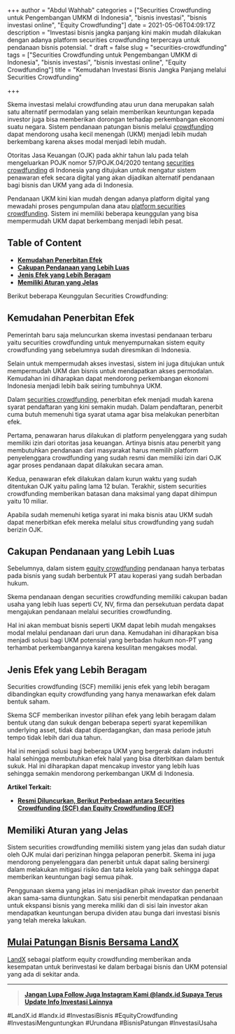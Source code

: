 +++
author = "Abdul Wahhab"
categories = ["Securities Crowdfunding untuk Pengembangan UMKM di Indonesia", "bisnis investasi", "bisnis investasi online", "Equity Crowdfunding"]
date = 2021-05-06T04:09:17Z
description = "Investasi bisnis jangka panjang kini makin mudah dilakukan dengan adanya platform securities crowdfunding terpercaya untuk pendanaan bisnis potensial. "
draft = false
slug = "securities-crowdfunding"
tags = ["Securities Crowdfunding untuk Pengembangan UMKM di Indonesia", "bisnis investasi", "bisnis investasi online", "Equity Crowdfunding"]
title = "Kemudahan Investasi Bisnis Jangka Panjang melalui Securities Crowdfunding"

+++


Skema investasi melalui crowdfunding atau urun dana merupakan salah satu alternatif permodalan yang selain memberikan keuntungan kepada investor juga bisa memberikan dorongan terhadap perkembangan ekonomi suatu negara. Sistem pendanaan patungan bisnis melalui [crowdfunding](https://landx.id/) dapat mendorong usaha kecil menengah (UKM) menjadi lebih mudah berkembang karena akses modal menjadi lebih mudah.

Otoritas Jasa Keuangan (OJK) pada akhir tahun lalu pada telah mengeluarkan POJK nomor 57/POJK.04/2020 tentang [securities crowdfunding](https://landx.id/) di Indonesia yang ditujukan untuk mengatur sistem penawaran efek secara digital yang akan dijadikan alternatif pendanaan bagi bisnis dan UKM yang ada di Indonesia.

Pendanaan UKM kini kian mudah dengan adanya platform digital yang mewadahi proses pengumpulan dana atau [platform securities crowdfunding](https://landx.id/). Sistem ini memiliki beberapa keunggulan yang bisa mempermudah UKM dapat berkembang menjadi lebih pesat.

## Table of Content

* **[Kemudahan Penerbitan Efek](#kemudahan-penerbitan-efek)**
* **[Cakupan Pendanaan yang Lebih Luas](#cakupan-pendanaan-yang-lebih-luas)**
* **[Jenis Efek yang Lebih Beragam](#jenis-efek-yang-lebih-beragam)**
* ******[Memiliki Aturan yang Jelas](#memiliki-aturan-yang-jelas)******

Berikut beberapa Keunggulan Securities Crowdfunding:

## Kemudahan Penerbitan Efek

Pemerintah baru saja meluncurkan skema investasi pendanaan terbaru yaitu securities crowdfunding untuk menyempurnakan sistem equity crowdfunding yang sebelumnya sudah diresmikan di Indonesia.

Selain untuk mempermudah akses investasi, sistem ini juga ditujukan untuk mempermudah UKM dan bisnis untuk mendapatkan akses permodalan. Kemudahan ini diharapkan dapat  mendorong perkembangan ekonomi Indonesia menjadi lebih baik seiring tumbuhnya UKM.

Dalam [securities crowdfunding](https://landx.id/), penerbitan efek menjadi mudah karena syarat pendaftaran yang kini semakin mudah. Dalam pendaftaran, penerbit cuma butuh memenuhi tiga syarat utama agar bisa melakukan penerbitan efek.

Pertama, penawaran harus dilakukan di platform penyelenggara yang sudah memiliki izin dari otoritas jasa keuangan. Artinya bisnis atau penerbit yang membutuhkan pendanaan dari masyarakat harus memilih platform penyelenggara crowdfunding yang sudah resmi dan memiliki izin dari OJK agar proses pendanaan dapat dilakukan secara aman.

Kedua, penawaran efek dilakukan dalam kurun waktu yang sudah ditentukan OJK yaitu paling lama 12 bulan. Terakhir, sistem securities crowdfunding memberikan batasan dana maksimal yang dapat dihimpun yaitu 10 miliar.

Apabila sudah memenuhi ketiga syarat ini maka bisnis atau UKM sudah dapat menerbitkan efek mereka melalui situs crowdfunding yang sudah berizin OJK.

## Cakupan Pendanaan yang Lebih Luas

Sebelumnya,  dalam sistem [equity crowdfunding](https://landx.id/) pendanaan hanya terbatas pada bisnis yang sudah berbentuk PT atau koperasi yang sudah berbadan hukum.

Skema pendanaan dengan securities crowdfunding memiliki cakupan badan usaha yang lebih luas seperti CV, NV, firma dan persekutuan perdata dapat mengajukan pendanaan melalui securities crowdfunding.

Hal ini akan membuat bisnis seperti UKM dapat lebih mudah mengakses modal melalui pendanaan dari urun dana. Kemudahan ini diharapkan bisa menjadi solusi bagi UKM potensial yang berbadan hukum non-PT yang terhambat perkembangannya karena kesulitan mengakses modal.

## Jenis Efek yang Lebih Beragam

Securities crowdfunding (SCF) memiliki jenis efek yang lebih beragam dibandingkan equity crowdfunding yang hanya menawarkan efek dalam bentuk saham.

Skema SCF memberikan investor pilihan efek yang lebih beragam dalam bentuk utang dan sukuk dengan beberapa seperti syarat kepemilikan underlying asset, tidak dapat diperdagangkan, dan masa periode jatuh tempo tidak lebih dari dua tahun.

Hal ini menjadi solusi bagi beberapa UKM yang bergerak dalam industri halal sehingga membutuhkan efek halal yang bisa diterbitkan dalam bentuk sukuk. Hal ini diharapkan dapat mencakup investor yang lebih luas sehingga semakin mendorong perkembangan UKM di Indonesia.

**Artikel Terkait:**

* **[Resmi Diluncurkan, Berikut Perbedaan antara Securities Crowdfunding (SCF) dan Equity Crowdfunding (ECF)](https://landx.id/blog/securities-crowdfunding-dan-equity-crowdfunding/)**

## Memiliki Aturan yang Jelas

Sistem securities crowdfunding memiliki sistem yang jelas dan sudah diatur oleh OJK mulai dari perizinan hingga pelaporan penerbit. Skema ini juga mendorong penyelenggara dan penerbit untuk dapat saling bersinergi dalam melakukan mitigasi risiko dan tata kelola yang baik sehingga dapat memberikan keuntungan bagi semua pihak.

Penggunaan skema yang jelas ini menjadikan pihak investor dan penerbit akan sama-sama diuntungkan. Satu sisi penerbit mendapatkan pendanaan untuk ekspansi bisnis yang mereka miliki dan di sisi lain investor akan mendapatkan keuntungan berupa dividen atau bunga dari investasi bisnis yang telah mereka lakukan.

## [Mulai Patungan Bisnis Bersama LandX](https://landx.id/)

[LandX](https://landx.id/) sebagai platform equity crowdfunding memberikan anda kesempatan untuk berinvestasi ke dalam berbagai bisnis dan UKM potensial yang ada di sekitar anda.

---

> [**Jangan Lupa Follow Juga Instagram Kami @landx.id Supaya Terus Update Info Investasi Lainnya**](https://www.instagram.com/landx.id/?utm_medium=copy_link)

#LandX.id	#landx.id	#InvestasiBisnis	#EquityCrowdfunding	#InvestasiMenguntungkan	#Urundana	#BisnisPatungan	#InvestasiUsaha

